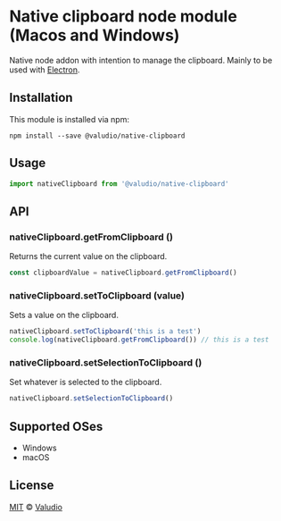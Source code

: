 # Native clipboard node module (Macos and Windows)

Native node addon with intention to manage the clipboard. Mainly to be used with [Electron](https://github.com/electron/electron).

## Installation

This module is installed via npm:

```
npm install --save @valudio/native-clipboard
```

## Usage

```javascript
import nativeClipboard from '@valudio/native-clipboard'
```

## API

### nativeClipboard.getFromClipboard ()

Returns the current value on the clipboard.

```javascript
const clipboardValue = nativeClipboard.getFromClipboard()
```

### nativeClipboard.setToClipboard (value)

Sets a value on the clipboard.

```javascript
nativeClipboard.setToClipboard('this is a test')
console.log(nativeClipboard.getFromClipboard()) // this is a test
```

### nativeClipboard.setSelectionToClipboard ()

Set whatever is selected to the clipboard.

```javascript
nativeClipboard.setSelectionToClipboard()
```

## Supported OSes
 * Windows
 * macOS

## License
[MIT](LICENSE) © [Valudio](http://valudio.com)
